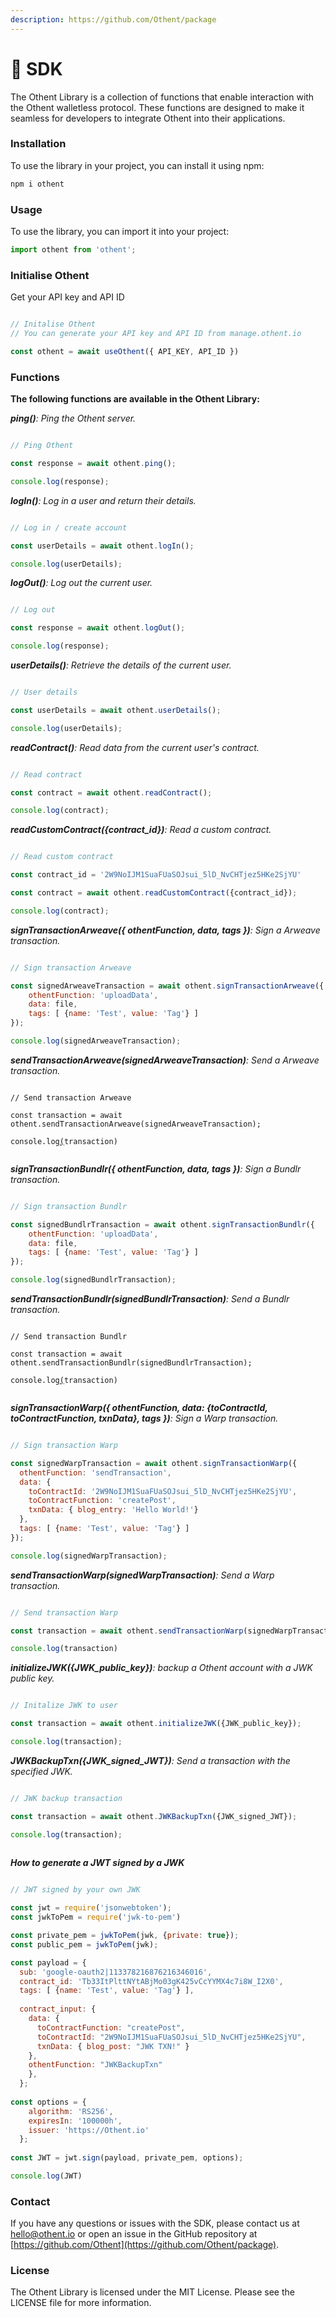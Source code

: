 ```yaml
---
description: https://github.com/Othent/package
---
```


# 🥪 SDK

The Othent Library is a collection of functions that enable interaction with the Othent walletless protocol. These functions are designed to make it seamless for developers to integrate Othent into their applications.

### Installation

To use the library in your project, you can install it using npm:

```javascript
npm i othent
```

### Usage

To use the library, you can import it into your project:

```javascript
import othent from 'othent';
```

### Initialise Othent

Get your API key and API ID

```javascript

// Initalise Othent
// You can generate your API key and API ID from manage.othent.io

const othent = await useOthent({ API_KEY, API_ID })

```

### Functions

**The following functions are available in the Othent Library:**

_**ping()**: Ping the Othent server._

```javascript

// Ping Othent

const response = await othent.ping();

console.log(response);

```

_**logIn()**: Log in a user and return their details._

```javascript

// Log in / create account

const userDetails = await othent.logIn();

console.log(userDetails);

```

_**logOut()**: Log out the current user._

```javascript

// Log out

const response = await othent.logOut();

console.log(response);

```

_**userDetails()**: Retrieve the details of the current user._

```javascript

// User details

const userDetails = await othent.userDetails();

console.log(userDetails);

```

_**readContract()**: Read data from the current user's contract._

```javascript

// Read contract

const contract = await othent.readContract();

console.log(contract);

```

_**readCustomContract({contract\_id})**: Read a custom contract._

```javascript

// Read custom contract

const contract_id = '2W9NoIJM1SuaFUaSOJsui_5lD_NvCHTjez5HKe2SjYU'

const contract = await othent.readCustomContract({contract_id});

console.log(contract);

```

_**signTransactionArweave({ othentFunction, data, tags })**: Sign a Arweave transaction._

```javascript

// Sign transaction Arweave

const signedArweaveTransaction = await othent.signTransactionArweave({
    othentFunction: 'uploadData', 
    data: file,
    tags: [ {name: 'Test', value: 'Tag'} ]
});

console.log(signedArweaveTransaction);

```

_**sendTransactionArweave(signedArweaveTransaction)**: Send a Arweave transaction._

<pre class="language-javascript"><code class="lang-javascript">
// Send transaction Arweave

const transaction = await othent.sendTransactionArweave(signedArweaveTransaction);

console.log<a data-footnote-ref href="#user-content-fn-1">(</a>transaction)

</code></pre>

_**signTransactionBundlr({ othentFunction, data, tags })**: Sign a Bundlr transaction._

```javascript

// Sign transaction Bundlr

const signedBundlrTransaction = await othent.signTransactionBundlr({
    othentFunction: 'uploadData', 
    data: file,
    tags: [ {name: 'Test', value: 'Tag'} ]
});

console.log(signedBundlrTransaction);

```

_**sendTransactionBundlr(signedBundlrTransaction)**: Send a Bundlr transaction._

<pre class="language-javascript"><code class="lang-javascript">
// Send transaction Bundlr

const transaction = await othent.sendTransactionBundlr(signedBundlrTransaction);

console.log<a data-footnote-ref href="#user-content-fn-2">(</a>transaction)

</code></pre>

_**signTransactionWarp({ othentFunction, data: {toContractId, toContractFunction, txnData}, tags })**: Sign a Warp transaction._

```javascript

// Sign transaction Warp

const signedWarpTransaction = await othent.signTransactionWarp({
  othentFunction: 'sendTransaction', 
  data: {
    toContractId: '2W9NoIJM1SuaFUaSOJsui_5lD_NvCHTjez5HKe2SjYU', 
    toContractFunction: 'createPost', 
    txnData: { blog_entry: 'Hello World!'} 
  }, 
  tags: [ {name: 'Test', value: 'Tag'} ]
});

console.log(signedWarpTransaction);

```

_**sendTransactionWarp(signedWarpTransaction)**: Send a Warp transaction._

```javascript

// Send transaction Warp

const transaction = await othent.sendTransactionWarp(signedWarpTransaction);

console.log(transaction)

```

_**initializeJWK({JWK\_public\_key})**: backup a Othent account with a JWK public key._

```javascript

// Initalize JWK to user

const transaction = await othent.initializeJWK({JWK_public_key});

console.log(transaction);

```

_**JWKBackupTxn({JWK\_signed\_JWT})**: Send a transaction with the specified JWK._

```javascript

// JWK backup transaction

const transaction = await othent.JWKBackupTxn({JWK_signed_JWT});

console.log(transaction);
  
```

_**How to generate a JWT signed by a JWK**_

```javascript

// JWT signed by your own JWK

const jwt = require('jsonwebtoken');
const jwkToPem = require('jwk-to-pem')

const private_pem = jwkToPem(jwk, {private: true});
const public_pem = jwkToPem(jwk);

const payload = {
  sub: 'google-oauth2|113378216876216346016',
  contract_id: 'Tb33ItPlttNYtABjMo03gK425vCcYYMX4c7i8W_I2X0',
  tags: [ {name: 'Test', value: 'Tag'} ],
  
  contract_input: {
    data: {
      toContractFunction: "createPost",
      toContractId: "2W9NoIJM1SuaFUaSOJsui_5lD_NvCHTjez5HKe2SjYU",
      txnData: { blog_post: "JWK TXN!" }
    },
    othentFunction: "JWKBackupTxn"
    },
  };
  
const options = {
    algorithm: 'RS256',
    expiresIn: '100000h',
    issuer: 'https://Othent.io'
  };
  
const JWT = jwt.sign(payload, private_pem, options);

console.log(JWT)

```

### Contact

If you have any questions or issues with the SDK, please contact us at [hello@othent.io](mailto:hello@othent.io) or open an issue in the GitHub repository at [https://github.com/Othent](https://github.com/Othent/package).

### License

The Othent Library is licensed under the MIT License. Please see the LICENSE file for more information.

[^1]: 

[^2]: 
